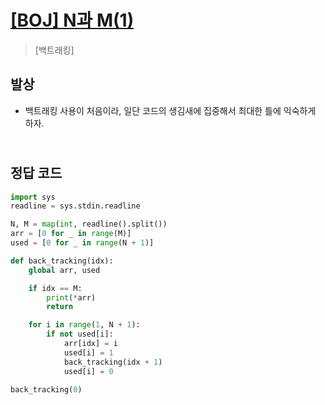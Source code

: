 # [[BOJ] N과 M(1)](https://www.acmicpc.net/problem/15649)

> [백트래킹]

## 발상

- 백트래킹 사용이 처음이라, 일단 코드의 생김새에 집중해서 최대한 틀에 익숙하게 하자.

## <br>정답 코드

```python
import sys
readline = sys.stdin.readline

N, M = map(int, readline().split())
arr = [0 for _ in range(M)]
used = [0 for _ in range(N + 1)]

def back_tracking(idx):
    global arr, used

    if idx == M:
        print(*arr)
        return

    for i in range(1, N + 1):
        if not used[i]:
            arr[idx] = i
            used[i] = 1
            back_tracking(idx + 1)
            used[i] = 0

back_tracking(0)
```
